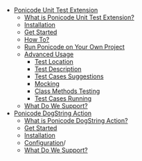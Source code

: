 <!-- docs/_sidebar.md -->

* [Ponicode Unit Test Extension](ut_extension/)
  * [What is Ponicode Unit Test Extension?](ut_extension/what-is-ponicode-unit-test-extension.md)
  * [Installation](ut_extension/installation.md)
  * [Get Started](ut_extension/get-started.md)
  * [How To?](ut_extension/how-to.md)
  * [Run Ponicode on Your Own Project](ut_extension/run-on-your-own-project.md)
  * [Advanced Usage](ut_extension/advanced-usage.md)
    * [Test Location](ut_extension/advanced_usage/test-location.md)
    * [Test Description](ut_extension/advanced_usage/test-description.md)
    * [Test Cases Suggestions](ut_extension/advanced_usage/test-cases-suggestions.md)
    * [Mocking](ut_extension/advanced_usage/mocking.md)
    * [Class Methods Testing](ut_extension/advanced_usage/class-methods-testing.md)
    * [Test Cases Running](ut_extension/advanced_usage/test-case-running.md)
  * [What Do We Support?](ut_extension/what-do-we-support.md)
* [Ponicode DogString Action](dogstring_action/)
  * [What is Ponicode DogString Action?](dogstring_action/what-is_ponicode-dogstring.md)
  * [Get Started](dogstring_action/get-started.md)
  * [Installation](dogstring_action/installation.md)
  * [Configuration](dogstring_action/configuration.md)/
  * [What Do We Support?](dogstring_action/what-do-we-support.md)